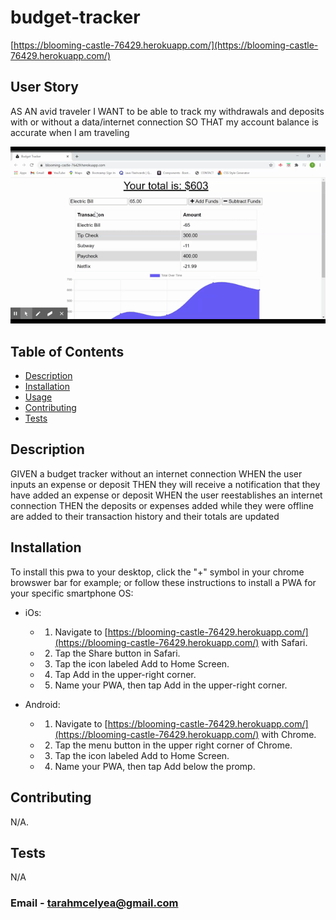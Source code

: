 # budget-tracker

[https://blooming-castle-76429.herokuapp.com/](https://blooming-castle-76429.herokuapp.com/)

## User Story

AS AN avid traveler
I WANT to be able to track my withdrawals and deposits with or without a data/internet connection
SO THAT my account balance is accurate when I am traveling 

![command line example](/public/images/budget-tracker-demo.gif)

## Table of Contents
  * [Description](#description)
  * [Installation](#installation)
  * [Usage](#usage)
  * [Contributing](#contributing)
  * [Tests](#tests)


## Description
GIVEN a budget tracker without an internet connection
WHEN the user inputs an expense or deposit
THEN they will receive a notification that they have added an expense or deposit
WHEN the user reestablishes an internet connection
THEN the deposits or expenses added while they were offline are added to their transaction history and their totals are updated

## Installation
  To install this pwa to your desktop, click the "+" symbol in your chrome browswer bar for example; or follow these instructions to install a PWA for your specific smartphone OS:

* iOs:

  * 1. Navigate to [https://blooming-castle-76429.herokuapp.com/](https://blooming-castle-76429.herokuapp.com/) with Safari.

  * 2. Tap the Share button in Safari.

  * 3. Tap the icon labeled Add to Home Screen.

  * 4. Tap Add in the upper-right corner.

  * 5. Name your PWA, then tap Add in the upper-right corner.

* Android:

  * 1. Navigate to [https://blooming-castle-76429.herokuapp.com/](https://blooming-castle-76429.herokuapp.com/) with Chrome.

  * 2. Tap the menu button in the upper right corner of Chrome.

  * 3. Tap the icon labeled Add to Home Screen.

  * 4. Name your PWA, then tap Add below the promp.


## Contributing
  N/A.

## Tests 
  N/A


### Email - tarahmcelyea@gmail.com